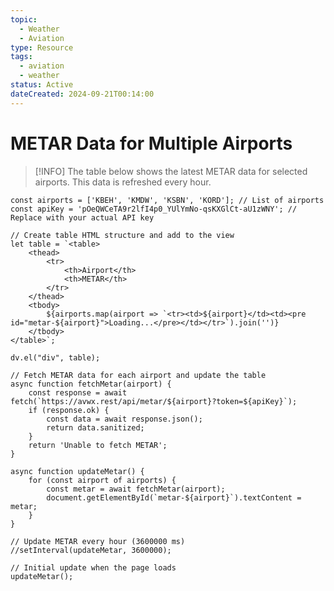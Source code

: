 ---topic:
  - Weather
  - Aviation
type: Resource
tags:
  - aviation
  - weather
status: Active
dateCreated: 2024-09-21T00:14:00
---
# METAR Data for Multiple Airports

>[!INFO]
> The table below shows the latest METAR data for selected airports. This data is refreshed every hour.

```dataviewjs
const airports = ['KBEH', 'KMDW', 'KSBN', 'KORD']; // List of airports
const apiKey = 'pOeQWCeTA9r2lfI4p0_YUlYmNo-qsKXGlCt-aU1zWNY'; // Replace with your actual API key

// Create table HTML structure and add to the view
let table = `<table>
    <thead>
        <tr>
            <th>Airport</th>
            <th>METAR</th>
        </tr>
    </thead>
    <tbody>
        ${airports.map(airport => `<tr><td>${airport}</td><td><pre id="metar-${airport}">Loading...</pre></td></tr>`).join('')}
    </tbody>
</table>`;

dv.el("div", table);

// Fetch METAR data for each airport and update the table
async function fetchMetar(airport) {
    const response = await fetch(`https://avwx.rest/api/metar/${airport}?token=${apiKey}`);
    if (response.ok) {
        const data = await response.json();
        return data.sanitized;
    }
    return 'Unable to fetch METAR';
}

async function updateMetar() {
    for (const airport of airports) {
        const metar = await fetchMetar(airport);
        document.getElementById(`metar-${airport}`).textContent = metar;
    }
}

// Update METAR every hour (3600000 ms)
//setInterval(updateMetar, 3600000);

// Initial update when the page loads
updateMetar();
```